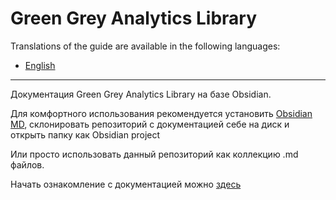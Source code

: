 # Green Grey Analytics Library

Translations of the guide are available in the following languages:

-   [English](./README.md)
___

Документация Green Grey Analytics Library на базе Obsidian.

Для комфортного использования рекомендуется установить [Obsidian MD](https://obsidian.md/), склонировать репозиторий с документацией себе на диск и открыть папку как Obsidian project

Или просто использовать данный репозиторий как коллекцию .md файлов.

Начать ознакомление с документацией можно [здесь](storage_ru/GGAnalytics%20Library_ru.md)